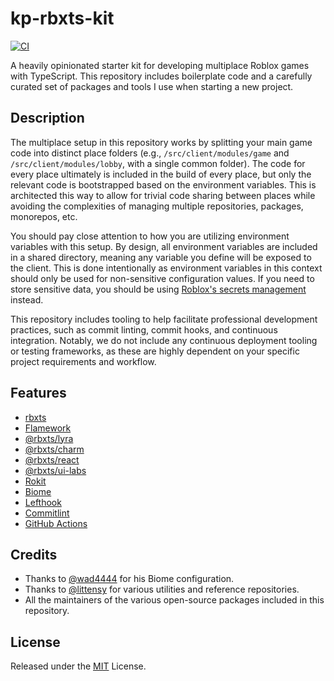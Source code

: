 # kp-rbxts-kit

[![CI](https://github.com/kpapa05/kp-rbxts-kit/actions/workflows/ci.yml/badge.svg)](https://github.com/kpapa05/kp-rbxts-kit/actions/workflows/ci.yml)

A heavily opinionated starter kit for developing multiplace Roblox games with TypeScript. This repository includes boilerplate code and a carefully curated set of packages and tools I use when starting a new project.

## Description

The multiplace setup in this repository works by splitting your main game code into distinct place folders (e.g., `/src/client/modules/game` and `/src/client/modules/lobby`, with a single common folder). The code for every place ultimately is included in the build of every place, but only the relevant code is bootstrapped based on the environment variables. This is architected this way to allow for trivial code sharing between places while avoiding the complexities of managing multiple repositories, packages, monorepos, etc.

You should pay close attention to how you are utilizing environment variables with this setup. By design, all environment variables are included in a shared directory, meaning any variable you define will be exposed to the client. This is done intentionally as environment variables in this context should only be used for non-sensitive configuration values. If you need to store sensitive data, you should be using [Roblox's secrets management](https://create.roblox.com/docs/cloud-services/secrets) instead.

This repository includes tooling to help facilitate professional development practices, such as commit linting, commit hooks, and continuous integration. Notably, we do not include any continuous deployment tooling or testing frameworks, as these are highly dependent on your specific project requirements and workflow.

## Features

- [rbxts](https://roblox-ts.com/)
- [Flamework](https://flamework.fireboltofdeath.dev/)
- [@rbxts/lyra](https://www.npmjs.com/package/@rbxts/lyra)
- [@rbxts/charm](https://www.npmjs.com/package/@rbxts/charm)
- [@rbxts/react](https://www.npmjs.com/package/@rbxts/react)
- [@rbxts/ui-labs](https://www.npmjs.com/package/@rbxts/ui-labs)
- [Rokit](https://github.com/rojo-rbx/rokit)
- [Biome](https://biomejs.dev/)
- [Lefthook](https://lefthook.dev/)
- [Commitlint](https://commitlint.js.org/)
- [GitHub Actions](https://github.com/features/actions)

## Credits

- Thanks to [@wad4444](https://github.com/wad4444) for his Biome configuration.
- Thanks to [@littensy](https://github.com/littensy) for various utilities and reference repositories.
- All the maintainers of the various open-source packages included in this repository.

## License

Released under the [MIT](./LICENSE) License.
